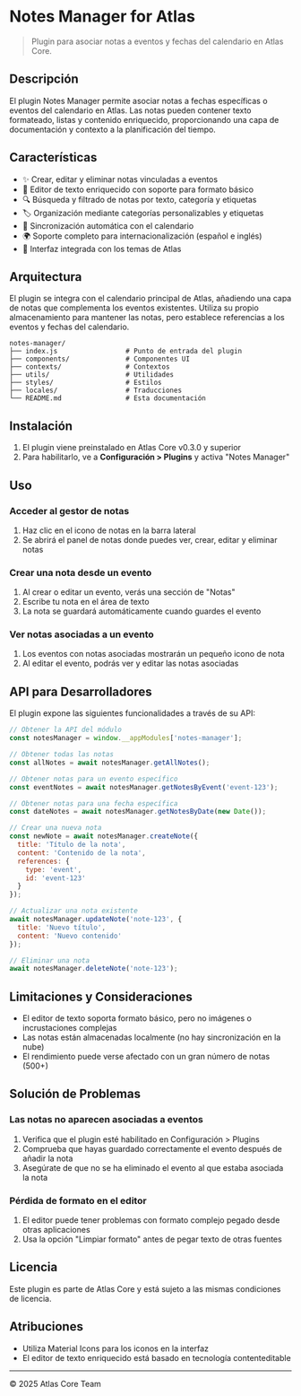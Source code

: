 # Notes Manager for Atlas

> Plugin para asociar notas a eventos y fechas del calendario en Atlas Core.

## Descripción

El plugin Notes Manager permite asociar notas a fechas específicas o eventos del calendario en Atlas. Las notas pueden contener texto formateado, listas y contenido enriquecido, proporcionando una capa de documentación y contexto a la planificación del tiempo.

## Características

- ✨ Crear, editar y eliminar notas vinculadas a eventos
- 📝 Editor de texto enriquecido con soporte para formato básico
- 🔍 Búsqueda y filtrado de notas por texto, categoría y etiquetas
- 🏷️ Organización mediante categorías personalizables y etiquetas
- 🔄 Sincronización automática con el calendario
- 🌍 Soporte completo para internacionalización (español e inglés)
- 🎨 Interfaz integrada con los temas de Atlas

## Arquitectura

El plugin se integra con el calendario principal de Atlas, añadiendo una capa de notas que complementa los eventos existentes. Utiliza su propio almacenamiento para mantener las notas, pero establece referencias a los eventos y fechas del calendario.

```
notes-manager/
├── index.js                 # Punto de entrada del plugin
├── components/              # Componentes UI
├── contexts/                # Contextos
├── utils/                   # Utilidades
├── styles/                  # Estilos
├── locales/                 # Traducciones
└── README.md                # Esta documentación
```

## Instalación

1. El plugin viene preinstalado en Atlas Core v0.3.0 y superior
2. Para habilitarlo, ve a **Configuración > Plugins** y activa "Notes Manager"

## Uso

### Acceder al gestor de notas

1. Haz clic en el icono de notas en la barra lateral
2. Se abrirá el panel de notas donde puedes ver, crear, editar y eliminar notas

### Crear una nota desde un evento

1. Al crear o editar un evento, verás una sección de "Notas" 
2. Escribe tu nota en el área de texto
3. La nota se guardará automáticamente cuando guardes el evento

### Ver notas asociadas a un evento

1. Los eventos con notas asociadas mostrarán un pequeño icono de nota
2. Al editar el evento, podrás ver y editar las notas asociadas

## API para Desarrolladores

El plugin expone las siguientes funcionalidades a través de su API:

```javascript
// Obtener la API del módulo
const notesManager = window.__appModules['notes-manager'];

// Obtener todas las notas
const allNotes = await notesManager.getAllNotes();

// Obtener notas para un evento específico
const eventNotes = await notesManager.getNotesByEvent('event-123');

// Obtener notas para una fecha específica
const dateNotes = await notesManager.getNotesByDate(new Date());

// Crear una nueva nota
const newNote = await notesManager.createNote({
  title: 'Título de la nota',
  content: 'Contenido de la nota',
  references: {
    type: 'event',
    id: 'event-123'
  }
});

// Actualizar una nota existente
await notesManager.updateNote('note-123', {
  title: 'Nuevo título',
  content: 'Nuevo contenido'
});

// Eliminar una nota
await notesManager.deleteNote('note-123');
```

## Limitaciones y Consideraciones

- El editor de texto soporta formato básico, pero no imágenes o incrustaciones complejas
- Las notas están almacenadas localmente (no hay sincronización en la nube)
- El rendimiento puede verse afectado con un gran número de notas (500+)

## Solución de Problemas

### Las notas no aparecen asociadas a eventos

1. Verifica que el plugin esté habilitado en Configuración > Plugins
2. Comprueba que hayas guardado correctamente el evento después de añadir la nota
3. Asegúrate de que no se ha eliminado el evento al que estaba asociada la nota

### Pérdida de formato en el editor

1. El editor puede tener problemas con formato complejo pegado desde otras aplicaciones
2. Usa la opción "Limpiar formato" antes de pegar texto de otras fuentes

## Licencia

Este plugin es parte de Atlas Core y está sujeto a las mismas condiciones de licencia.

## Atribuciones

- Utiliza Material Icons para los iconos en la interfaz
- El editor de texto enriquecido está basado en tecnología contenteditable

---

© 2025 Atlas Core Team